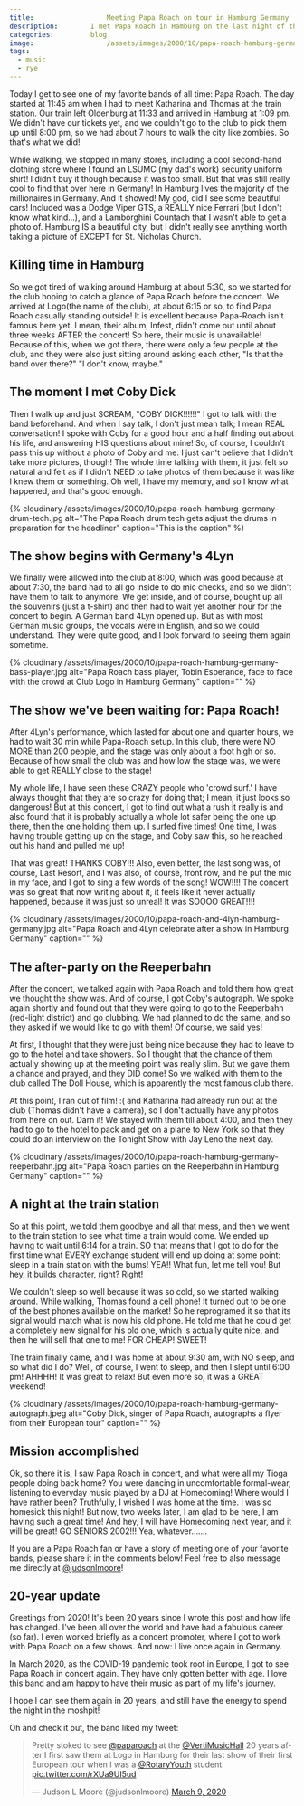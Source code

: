 ```yaml
---
title:					Meeting Papa Roach on tour in Hamburg Germany
description:		I met Papa Roach in Hamburg on the last night of their first European tour, and had one of the best nights of my entire life!
categories:			blog
image:					/assets/images/2000/10/papa-roach-hamburg-germany-coby-dick-middle-finger.jpg
tags:
  - music
  - rye
---
```



Today I get to see one of my favorite bands of all time: Papa Roach. The day started at 11:45 am when I had to meet Katharina and Thomas at the train station. Our train left Oldenburg at 11:33 and arrived in Hamburg at 1:09 pm. We didn't have our tickets yet, and we couldn't go to the club to pick them up until 8:00 pm, so we had about 7 hours to walk the city like zombies. So that's what we did!

While walking, we stopped in many stores, including a cool second-hand clothing store where I found an LSUMC (my dad's work) security uniform shirt! I didn't buy it though because it was too small. But that was still really cool to find that over here in Germany! In Hamburg lives the majority of the millionaires in Germany. And it showed! My god, did I see some beautiful cars! Included was a Dodge Viper GTS, a REALLY nice Ferrari (but I don't know what kind…), and a Lamborghini Countach that I wasn't able to get a photo of. Hamburg IS a beautiful city, but I didn't really see anything worth taking a picture of EXCEPT for St. Nicholas Church.

## Killing time in Hamburg

So we got tired of walking around Hamburg at about 5:30, so we started for the club hoping to catch a glance of Papa Roach before the concert. We arrived at Logo(the name of the club), at about 6:15 or so, to find Papa Roach casually standing outside! It is excellent because Papa-Roach isn't famous here yet. I mean, their album, Infest, didn't come out until about three weeks AFTER the concert! So here, their music is unavailable! Because of this, when we got there, there were only a few people at the club, and they were also just sitting around asking each other, "Is that the band over there?" "I don't know, maybe."

## The moment I met Coby Dick

Then I walk up and just SCREAM, "COBY DICK!!!!!!" I got to talk with the band beforehand. And when I say talk, I don't just mean talk; I mean REAL conversation! I spoke with Coby for a good hour and a half finding out about his life, and answering HIS questions about mine! So, of course, I couldn't pass this up without a photo of Coby and me. I just can't believe that I didn't take more pictures, though! The whole time talking with them, it just felt so natural and felt as if I didn't NEED to take photos of them because it was like I knew them or something. Oh well, I have my memory, and so I know what happened, and that's good enough.

{% cloudinary /assets/images/2000/10/papa-roach-hamburg-germany-drum-tech.jpg alt="The Papa Roach drum tech gets adjust the drums in preparation for the headliner" caption="This is the caption" %}

## The show begins with Germany's 4Lyn

We finally were allowed into the club at 8:00, which was good because at about 7:30, the band had to all go inside to do mic checks, and so we didn't have them to talk to anymore. We get inside, and of course, bought up all the souvenirs (just a t-shirt) and then had to wait yet another hour for the concert to begin. A German band 4Lyn opened up. But as with most German music groups, the vocals were in English, and so we could understand. They were quite good, and I look forward to seeing them again sometime.

{% cloudinary /assets/images/2000/10/papa-roach-hamburg-germany-bass-player.jpg alt="Papa Roach bass player, Tobin Esperance, face to face with the crowd at Club Logo in Hamburg Germany" caption="" %}

## The show we've been waiting for: Papa Roach!

After 4Lyn's performance, which lasted for about one and quarter hours, we had to wait 30 min while Papa-Roach setup. In this club, there were NO MORE than 200 people, and the stage was only about a foot high or so. Because of how small the club was and how low the stage was, we were able to get REALLY close to the stage!

My whole life, I have seen these CRAZY people who 'crowd surf.' I have always thought that they are so crazy for doing that; I mean, it just looks so dangerous! But at this concert, I got to find out what a rush it really is and also found that it is probably actually a whole lot safer being the one up there, then the one holding them up. I surfed five times! One time, I was having trouble getting up on the stage, and Coby saw this, so he reached out his hand and pulled me up!

That was great! THANKS COBY!!! Also, even better, the last song was, of course, Last Resort, and I was also, of course, front row, and he put the mic in my face, and I got to sing a few words of the song! WOW!!!! The concert was so great that now writing about it, it feels like it never actually happened, because it was just so unreal! It was SOOOO GREAT!!!!

{% cloudinary /assets/images/2000/10/papa-roach-and-4lyn-hamburg-germany.jpg alt="Papa Roach and 4Lyn celebrate after a show in Hamburg Germany" caption="" %}

## The after-party on the Reeperbahn

After the concert, we talked again with Papa Roach and told them how great we thought the show was. And of course, I got Coby's autograph. We spoke again shortly and found out that they were going to go to the Reeperbahn (red-light district) and go clubbing. We had planned to do the same, and so they asked if we would like to go with them! Of course, we said yes!

At first, I thought that they were just being nice because they had to leave to go to the hotel and take showers. So I thought that the chance of them actually showing up at the meeting point was really slim. But we gave them a chance and prayed, and they DID come! So we walked with them to the club called The Doll House, which is apparently the most famous club there.

At this point, I ran out of film! :( and Katharina had already run out at the club (Thomas didn't have a camera), so I don't actually have any photos from here on out. Darn it! We stayed with them till about 4:00, and then they had to go to the hotel to pack and get on a plane to New York so that they could do an interview on the Tonight Show with Jay Leno the next day.

{% cloudinary /assets/images/2000/10/papa-roach-hamburg-germany-reeperbahn.jpg alt="Papa Roach parties on the Reeperbahn in Hamburg Germany" caption="" %}

## A night at the train station

So at this point, we told them goodbye and all that mess, and then we went to the train station to see what time a train would come. We ended up having to wait until 6:14 for a train. SO that means that I got to do for the first time what EVERY exchange student will end up doing at some point: sleep in a train station with the bums! YEA!! What fun, let me tell you! But hey, it builds character, right? Right!

We couldn't sleep so well because it was so cold, so we started walking around. While walking, Thomas found a cell phone! It turned out to be one of the best phones available on the market! So he reprogramed it so that its signal would match what is now his old phone. He told me that he could get a completely new signal for his old one, which is actually quite nice, and then he will sell that one to me! FOR CHEAP! SWEET!

The train finally came, and I was home at about 9:30 am, with NO sleep, and so what did I do? Well, of course, I went to sleep, and then I slept until 6:00 pm! AHHHH! It was great to relax! But even more so, it was a GREAT weekend!

{% cloudinary /assets/images/2000/10/papa-roach-hamburg-germany-autograph.jpeg alt="Coby Dick, singer of Papa Roach, autographs a flyer from their European tour" caption="" %}

## Mission accomplished

Ok, so there it is, I saw Papa Roach in concert, and what were all my Tioga people doing back home? You were dancing in uncomfortable formal-wear, listening to everyday music played by a DJ at Homecoming! Where would I have rather been? Truthfully, I wished I was home at the time. I was so homesick this night! But now, two weeks later, I am glad to be here, I am having such a great time! And hey, I will have Homecoming next year, and it will be great! GO SENIORS 2002!!! Yea, whatever…….

If you are a Papa Roach fan or have a story of meeting one of your favorite bands, please share it in the comments below! Feel free to also message me directly at [@judsonlmoore](https://twitter.com/judsonlmoore)!

## 20-year update

Greetings from 2020! It's been 20 years since I wrote this post and how life has changed. I've been all over the world and have had a fabulous career (so far). I even worked briefly as a concert promoter, where I got to work with Papa Roach on a few shows. And now: I live once again in Germany. 

In March 2020, as the COVID-19 pandemic took root in Europe, I got to see Papa Roach in concert again. They have only gotten better with age. I love this band and am happy to have their music as part of my life's journey.

I hope I can see them again in 20 years, and still have the energy to spend the night in the moshpit!

Oh and check it out, the band liked my tweet: 

<blockquote class="twitter-tweet"><p lang="en" dir="ltr">Pretty stoked to see <a href="https://twitter.com/paparoach?ref_src=twsrc%5Etfw">@paparoach</a> at the <a href="https://twitter.com/VertiMusicHall?ref_src=twsrc%5Etfw">@VertiMusicHall</a> 20 years after I first saw them at Logo in Hamburg for their last show of their first European tour when I was a <a href="https://twitter.com/RotaryYouth?ref_src=twsrc%5Etfw">@RotaryYouth</a> student. <a href="https://t.co/rXUa9UI5ud">pic.twitter.com/rXUa9UI5ud</a></p>&mdash; Judson L Moore (@judsonlmoore) <a href="https://twitter.com/judsonlmoore/status/1237106288536047618?ref_src=twsrc%5Etfw">March 9, 2020</a></blockquote> <script async src="https://platform.twitter.com/widgets.js" charset="utf-8"></script>